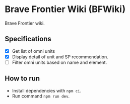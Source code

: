 # Brave Frontier Wiki (BFWiki)

Brave Frontier wiki.

## Specifications

- [x] Get list of omni units
- [x] Display detail of unit and SP recommendation.
- [ ] Filter omni units based on name and element.

## How to run

- Install dependencies with `npm ci`.
- Run command `npm run dev`.